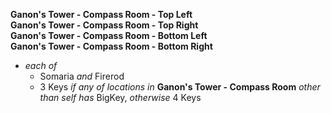 ﻿**Ganon's Tower - Compass Room - Top Left**  
**Ganon's Tower - Compass Room - Top Right**  
**Ganon's Tower - Compass Room - Bottom Left**  
**Ganon's Tower - Compass Room - Bottom Right**

- *each of*
  - Somaria *and* Firerod
  - 3 Keys *if* *any of locations in* **Ganon's Tower - Compass Room** *other than self* *has* BigKey, *otherwise* 4 Keys

